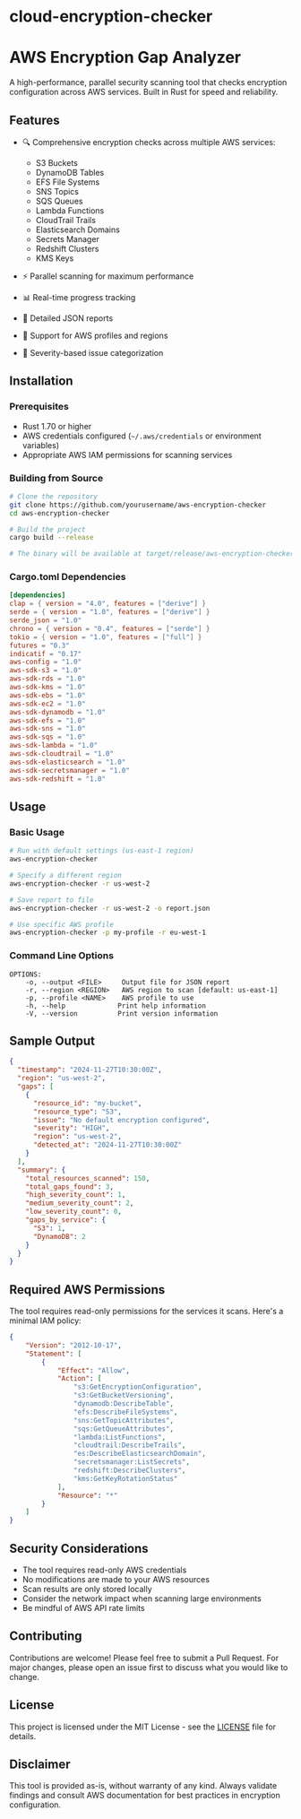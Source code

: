 # cloud-encryption-checker

# AWS Encryption Gap Analyzer

A high-performance, parallel security scanning tool that checks encryption configuration across AWS services. Built in Rust for speed and reliability.

## Features

- 🔍 Comprehensive encryption checks across multiple AWS services:
  - S3 Buckets
  - DynamoDB Tables
  - EFS File Systems
  - SNS Topics
  - SQS Queues
  - Lambda Functions
  - CloudTrail Trails
  - Elasticsearch Domains
  - Secrets Manager
  - Redshift Clusters
  - KMS Keys

- ⚡ Parallel scanning for maximum performance
- 📊 Real-time progress tracking
- 📝 Detailed JSON reports
- 🔐 Support for AWS profiles and regions
- 🎯 Severity-based issue categorization

## Installation

### Prerequisites

- Rust 1.70 or higher
- AWS credentials configured (`~/.aws/credentials` or environment variables)
- Appropriate AWS IAM permissions for scanning services

### Building from Source

```bash
# Clone the repository
git clone https://github.com/yourusername/aws-encryption-checker
cd aws-encryption-checker

# Build the project
cargo build --release

# The binary will be available at target/release/aws-encryption-checker
```

### Cargo.toml Dependencies

```toml
[dependencies]
clap = { version = "4.0", features = ["derive"] }
serde = { version = "1.0", features = ["derive"] }
serde_json = "1.0"
chrono = { version = "0.4", features = ["serde"] }
tokio = { version = "1.0", features = ["full"] }
futures = "0.3"
indicatif = "0.17"
aws-config = "1.0"
aws-sdk-s3 = "1.0"
aws-sdk-rds = "1.0"
aws-sdk-kms = "1.0"
aws-sdk-ebs = "1.0"
aws-sdk-ec2 = "1.0"
aws-sdk-dynamodb = "1.0"
aws-sdk-efs = "1.0"
aws-sdk-sns = "1.0"
aws-sdk-sqs = "1.0"
aws-sdk-lambda = "1.0"
aws-sdk-cloudtrail = "1.0"
aws-sdk-elasticsearch = "1.0"
aws-sdk-secretsmanager = "1.0"
aws-sdk-redshift = "1.0"
```

## Usage

### Basic Usage

```bash
# Run with default settings (us-east-1 region)
aws-encryption-checker

# Specify a different region
aws-encryption-checker -r us-west-2

# Save report to file
aws-encryption-checker -r us-west-2 -o report.json

# Use specific AWS profile
aws-encryption-checker -p my-profile -r eu-west-1
```

### Command Line Options

```
OPTIONS:
    -o, --output <FILE>     Output file for JSON report
    -r, --region <REGION>   AWS region to scan [default: us-east-1]
    -p, --profile <NAME>    AWS profile to use
    -h, --help             Print help information
    -V, --version          Print version information
```

## Sample Output

```json
{
  "timestamp": "2024-11-27T10:30:00Z",
  "region": "us-west-2",
  "gaps": [
    {
      "resource_id": "my-bucket",
      "resource_type": "S3",
      "issue": "No default encryption configured",
      "severity": "HIGH",
      "region": "us-west-2",
      "detected_at": "2024-11-27T10:30:00Z"
    }
  ],
  "summary": {
    "total_resources_scanned": 150,
    "total_gaps_found": 3,
    "high_severity_count": 1,
    "medium_severity_count": 2,
    "low_severity_count": 0,
    "gaps_by_service": {
      "S3": 1,
      "DynamoDB": 2
    }
  }
}
```

## Required AWS Permissions

The tool requires read-only permissions for the services it scans. Here's a minimal IAM policy:

```json
{
    "Version": "2012-10-17",
    "Statement": [
        {
            "Effect": "Allow",
            "Action": [
                "s3:GetEncryptionConfiguration",
                "s3:GetBucketVersioning",
                "dynamodb:DescribeTable",
                "efs:DescribeFileSystems",
                "sns:GetTopicAttributes",
                "sqs:GetQueueAttributes",
                "lambda:ListFunctions",
                "cloudtrail:DescribeTrails",
                "es:DescribeElasticsearchDomain",
                "secretsmanager:ListSecrets",
                "redshift:DescribeClusters",
                "kms:GetKeyRotationStatus"
            ],
            "Resource": "*"
        }
    ]
}
```

## Security Considerations

- The tool requires read-only AWS credentials
- No modifications are made to your AWS resources
- Scan results are only stored locally
- Consider the network impact when scanning large environments
- Be mindful of AWS API rate limits

## Contributing

Contributions are welcome! Please feel free to submit a Pull Request. For major changes, please open an issue first to discuss what you would like to change.

## License

This project is licensed under the MIT License - see the [LICENSE](LICENSE) file for details.

## Disclaimer

This tool is provided as-is, without warranty of any kind. Always validate findings and consult AWS documentation for best practices in encryption configuration.

